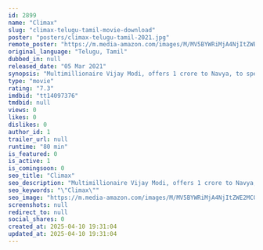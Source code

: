```yaml
---
id: 2899
name: "Climax"
slug: "climax-telugu-tamil-movie-download"
poster: "posters/climax-telugu-tamil-2021.jpg"
remote_poster: "https://m.media-amazon.com/images/M/MV5BYWRiMjA4NjItZWE2MC00NDkzLThlMWYtNDQ3MWMxZGViYjJjXkEyXkFqcGdeQXVyMTA0MDMwNDEy._V1_SX300.jpg"
original_language: "Telugu, Tamil"
dubbed_in: null
released_date: "05 Mar 2021"
synopsis: "Multimillionaire Vijay Modi, offers 1 crore to Navya, to spend a night with him in his 7-star suite room and listen to his story. Navya takes the offer. The very next morning, Modi is brutally murdered."
type: "movie"
rating: "7.3"
imdbid: "tt14097376"
tmdbid: null
views: 0
likes: 0
dislikes: 0
author_id: 1
trailer_url: null
runtime: "80 min"
is_featured: 0
is_active: 1
is_comingsoon: 0
seo_title: "Climax"
seo_description: "Multimillionaire Vijay Modi, offers 1 crore to Navya, to spend a night with him in his 7-star suite room and listen to his story. Navya takes the offer. The very next morning, Modi is brutally murdered."
seo_keywords: "\"Climax\""
seo_image: "https://m.media-amazon.com/images/M/MV5BYWRiMjA4NjItZWE2MC00NDkzLThlMWYtNDQ3MWMxZGViYjJjXkEyXkFqcGdeQXVyMTA0MDMwNDEy._V1_SX300.jpg"
screenshots: null
redirect_to: null
social_shares: 0
created_at: 2025-04-10 19:31:04
updated_at: 2025-04-10 19:31:04
---
```



